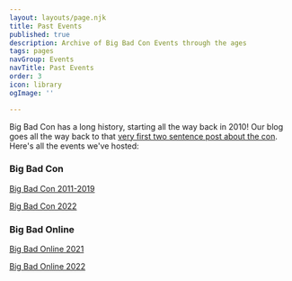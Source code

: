 ```yaml
---
layout: layouts/page.njk
title: Past Events
published: true
description: Archive of Big Bad Con Events through the ages
tags: pages
navGroup: Events
navTitle: Past Events
order: 3
icon: library
ogImage: ''

---
```

Big Bad Con has a long history, starting all the way back in 2010! Our blog goes all the way back to that [very first two sentence post about the con](/blog/announcing-big-bad-con/). Here's all the events we've hosted:

### Big Bad Con

[Big Bad Con 2011-2019](https://www.bigbadcon.com/archive-of-past-events/)

[Big Bad Con 2022](/archive-of-2022-events)

### Big Bad Online

[Big Bad Online 2021](/past-events/big-bad-online-2021)

[Big Bad Online 2022](/past-events/big-bad-online-2022)